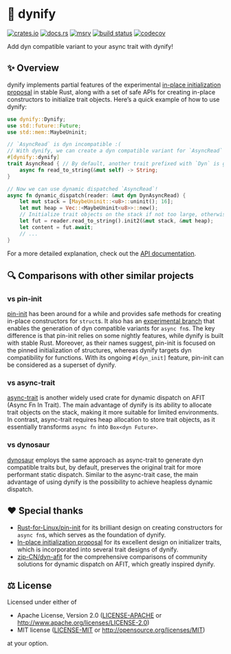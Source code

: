 # 🦕 dynify

[![crates.io](https://img.shields.io/crates/v/dynify)](https://crates.io/crates/dynify)
[![docs.rs](https://img.shields.io/docsrs/dynify)](https://docs.rs/dynify)
[![msrv](https://img.shields.io/crates/msrv/dynify)](https://crates.io/crates/dynify)
[![build status](https://img.shields.io/github/actions/workflow/status/loichyan/dynify/cicd.yml)](https://github.com/loichyan/dynify/actions)
[![codecov](https://img.shields.io/codecov/c/gh/loichyan/dynify)](https://codecov.io/gh/loichyan/dynify)

Add dyn compatible variant to your async trait with dynify!

## ✨ Overview

dynify implements partial features of the experimental
[in-place initialization proposal](https://github.com/rust-lang/lang-team/issues/336)
in stable Rust, along with a set of safe APIs for creating in-place constructors
to initialize trait objects. Here’s a quick example of how to use dynify:

```rust
use dynify::Dynify;
use std::future::Future;
use std::mem::MaybeUninit;

// `AsyncRead` is dyn incompatible :(
// With dynify, we can create a dyn compatible variant for `AsyncRead` in one line :)
#[dynify::dynify]
trait AsyncRead { // By default, another trait prefixed with `Dyn` is generated.
    async fn read_to_string(&mut self) -> String;
}

// Now we can use dynamic dispatched `AsyncRead`!
async fn dynamic_dispatch(reader: &mut dyn DynAsyncRead) {
    let mut stack = [MaybeUninit::<u8>::uninit(); 16];
    let mut heap = Vec::<MaybeUninit<u8>>::new();
    // Initialize trait objects on the stack if not too large, otherwise on the heap.
    let fut = reader.read_to_string().init2(&mut stack, &mut heap);
    let content = fut.await;
    // ...
}
```

For a more detailed explanation, check out the
[API documentation](https://docs.rs/dynify).

## 🔍 Comparisons with other similar projects

### vs pin-init

[pin-init](https://crates.io/crates/pin-init) has been around for a while and
provides safe methods for creating in-place constructors for `struct`s. It also
has an
[experimental branch](https://github.com/Rust-for-Linux/pin-init/tree/dev/experimental/dyn)
that enables the generation of dyn compatible variants for `async fn`s. The key
difference is that pin-init relies on some nightly features, while dynify is
built with stable Rust. Moreover, as their names suggest, pin-init is focused on
the pinned initialization of structures, whereas dynify targets dyn
compatibility for functions. With its ongoing `#[dyn_init]` feature, pin-init
can be considered as a superset of dynify.

### vs async-trait

[async-trait](https://crates.io/crates/async-trait) is another widely used crate
for dynamic dispatch on AFIT (Async Fn In Trait). The main advantage of dynify
is its ability to allocate trait objects on the stack, making it more suitable
for limited environments. In contrast, async-trait requires heap allocation to
store trait objects, as it essentially transforms `async fn` into
`Box<dyn Future>`.

### vs dynosaur

[dynosaur](https://crates.io/crates/dynosaur) employs the same approach as
async-trait to generate dyn compatible traits but, by default, preserves the
original trait for more performant static dispatch. Similar to the async-trait
case, the main advantage of using dynify is the possibility to achieve heapless
dynamic dispatch.

## ♥️ Special thanks

- [Rust-for-Linux/pin-init](https://github.com/Rust-for-Linux/pin-init) for its
  brilliant design on creating constructors for `async fn`s, which serves as the
  foundation of dynify.
- [In-place initialization proposal](https://hackmd.io/@aliceryhl/BJutRcPblx)
  for its excellent design on initializer traits, which is incorporated into
  several trait designs of dynify.
- [zjp-CN/dyn-afit](https://github.com/zjp-CN/dyn-afit) for the comprehensive
  comparisons of community solutions for dynamic dispatch on AFIT, which greatly
  inspired dynify.

## ⚖️ License

Licensed under either of

- Apache License, Version 2.0 ([LICENSE-APACHE](LICENSE-APACHE) or
  <http://www.apache.org/licenses/LICENSE-2.0>)
- MIT license ([LICENSE-MIT](LICENSE-MIT) or
  <http://opensource.org/licenses/MIT>)

at your option.
